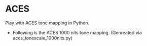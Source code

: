 # ACES

Play with ACES tone mapping in Python.

- Following is the ACES 1000 nits tone mapping. (Genreated via aces_tonescale_1000nits.py)

<script src="https://www.desmos.com/api/v1.3/calculator.js?apiKey=dcb31709b452b1cf9dc26972add0fda6"></script>
<div id="calculator" style="width: 800px; height: 400px;"></div>
<script>
    var elt = document.getElementById('calculator');
    var calculator = Desmos.GraphingCalculator(elt);
    calculator.setExpression({
        type: 'table',
        columns: [
            {
                latex: 'x',
                values: [-12, -11, -10, -9, -8, -7, -6, -5, -4, -3, -2, -1, 0, 1, 2, 3, 4, 5, 6, 7, 8, 9, 10, 11]
            },
            {
                latex: 'y',
                values: [0.0001, 0.00015685846572065964, 0.00039912254812403164, 0.0011397153083418776, 0.003220443953498406, 0.008821547574794916, 0.023146674657765477, 0.057039114089735804, 0.15369089445472542, 0.4569082861571723, 1.3154293975284082, 3.6906752090985875, 10.0, 25.235506932510315, 59.306497687955535, 127.78788536400916, 247.46275489838948, 422.1791055932963, 608.4176737333613, 772.8219909761671, 894.9502115712964, 967.594741705806, 1000.0, 1014.9784059980663],
                columnMode: Desmos.ColumnModes.POINTS_AND_LINES
            }
        ]
    });
    calculator.setMathBounds({
        left: -13,
        right: 13,
        bottom: -100,
        top: 1100
    });
</script>



